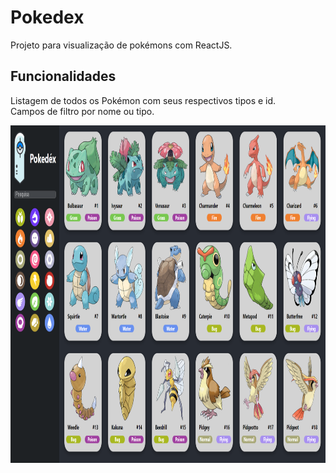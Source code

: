 # Pokedex

Projeto para visualização de pokémons com ReactJS.

## Funcionalidades

Listagem de todos os Pokémon com seus respectivos tipos e id.<br /> 
Campos de filtro por nome ou tipo.<br />

<img src="public/icons/preview.png" alt="Preview Icon" width="960" height="540">